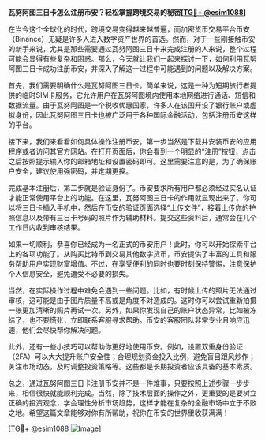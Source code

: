 **瓦努阿图三日卡怎么注册币安？轻松掌握跨境交易的秘密[[TG💪+ @esim1088](https://t.me/s/esim1088)]**

在当今这个全球化的时代，跨境交易变得越来越普遍，而加密货币交易平台币安（Binance）无疑是许多人进入数字资产世界的首选。然而，对于一些刚接触币安的新手来说，尤其是那些需要通过瓦努阿图三日卡来完成注册的人来说，整个过程可能会显得有些复杂和困惑。那么，今天就让我们一起来探讨一下，如何利用瓦努阿图三日卡成功注册币安，并深入了解这一过程中可能遇到的问题以及解决方案。

首先，我们需要明确什么是瓦努阿图三日卡。简单来说，这是一种为短期旅行者提供的临时SIM卡服务，它允许用户在瓦努阿图境内使用本地网络进行通话、短信和数据流量。由于瓦努阿图是一个税收优惠国家，许多人在该国开设了银行账户或虚拟身份，因此瓦努阿图三日卡也被广泛用于各种国际金融活动，包括注册币安这样的平台。

接下来，我们来看看如何具体操作注册币安。第一步当然是下载并安装币安的应用程序或者访问其官方网站。在打开页面后，你会看到一个明显的“注册”按钮，点击之后按照提示输入你的邮箱地址和设置密码即可。这里需要注意的是，为了确保账户安全，建议使用强密码，并定期更换。

完成基本注册后，第二步就是验证身份了。币安要求所有用户都必须经过实名认证才能正常使用平台上的功能。在这里，瓦努阿图三日卡的作用就显现出来了。你可以将三日卡插入手机中，然后在币安的验证页面选择“上传文件”，接着上传你的护照信息以及带有三日卡号码的照片作为辅助材料。提交这些资料后，通常会在几个工作日内收到审核结果。

如果一切顺利，恭喜你已经成为一名正式的币安用户！此时，你可以开始探索平台上的各项功能了。从购买比特币到交易其他数字货币，币安提供了丰富的工具和服务帮助用户实现财富增值。不过，在享受便利的同时也要时刻保持警惕，注意保护个人信息安全，避免遭受不必要的损失。

当然，在实际操作过程中难免会遇到一些问题。比如，有时候上传的照片无法通过审核，这可能是由于图片质量不高或是角度不对造成的。这时你可以尝试重新拍摄一张更加清晰的照片再试一次。另外，如果你发现自己的账户状态异常，比如被冻结了，也不要慌张，立即联系客服寻求帮助。币安的客服团队非常专业且响应迅速，他们会尽快帮你解决问题。

此外，还有一些小技巧可以帮助你更好地使用币安。例如，设置双重身份验证（2FA）可以大大提升账户安全性；合理规划资金投入比例，避免盲目跟风炒作；关注市场动态，及时调整投资策略等。这些都是长期投资者应该具备的基本素质。

总之，通过瓦努阿图三日卡注册币安并不是一件难事，只要按照上述步骤一步步来，相信很快就能顺利完成。当然，除了技术层面的操作之外，更重要的是要树立正确的投资观念，学会理性分析市场趋势，这样才能在复杂的金融市场中立于不败之地。希望这篇文章能够对你有所帮助，祝你在币安的世界里收获满满！

[[TG💪+ @esim1088](https://t.me/s/esim1088) ![Image](https://i.postimg.cc/4NQfJmqS/Snipaste-2025-05-13-00-14-12.png)]
